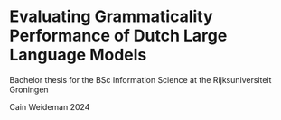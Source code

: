 # Evaluating Grammaticality Performance of Dutch Large Language Models
Bachelor thesis for the BSc Information Science at the Rijksuniversiteit Groningen

Cain Weideman
2024
